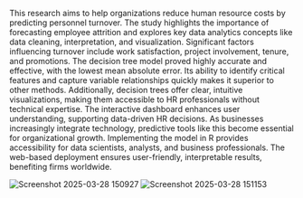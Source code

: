 This research aims to help organizations reduce human resource costs by predicting personnel turnover. The study highlights the importance of forecasting employee attrition and explores key data analytics concepts like data cleaning, interpretation, and visualization. Significant factors influencing turnover include work satisfaction, project involvement, tenure, and promotions.
The decision tree model proved highly accurate and effective, with the lowest mean absolute error. Its ability to identify critical features and capture variable relationships quickly makes it superior to other methods. Additionally, decision trees offer clear, intuitive visualizations, making them accessible to HR professionals without technical expertise.
The interactive dashboard enhances user understanding, supporting data-driven HR decisions. As businesses increasingly integrate technology, predictive tools like this become essential for organizational growth. Implementing the model in R provides accessibility for data scientists, analysts, and business professionals. The web-based deployment ensures user-friendly, interpretable results, benefiting firms worldwide.

![Screenshot 2025-03-28 150927](https://github.com/user-attachments/assets/4d96dfd2-ef45-45db-89ab-c5a78912d911)
![Screenshot 2025-03-28 151153](https://github.com/user-attachments/assets/f1a1d8f9-33a0-438d-b2e0-e0d239efa1a0)

